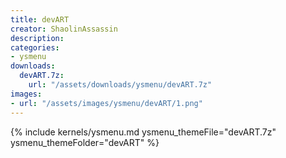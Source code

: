 ```yaml
---
title: devART
creator: ShaolinAssassin
description: 
categories:
- ysmenu
downloads:
  devART.7z:
    url: "/assets/downloads/ysmenu/devART.7z"
images:
- url: "/assets/images/ysmenu/devART/1.png"
---
```


{% include kernels/ysmenu.md ysmenu_themeFile="devART.7z" ysmenu_themeFolder="devART" %}
